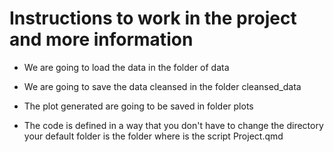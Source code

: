 # Instructions to work in the project and more information

- We are going to load the data in the folder of
  data

- We are going to save the data cleansed in the
  folder cleansed_data

- The plot generated are going to be saved in
  folder plots

- The code is defined in a way that you don't have
  to change the directory your default folder is
  the folder where is the script Project.qmd
